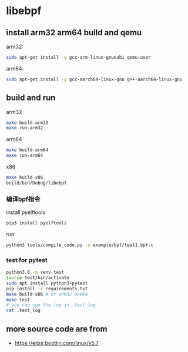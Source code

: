 # libebpf

## install arm32 arm64 build and qemu

arm32:

```bash
sudo apt-get install -y gcc-arm-linux-gnueabi qemu-user
```

arm64:

```bash
sudo apt-get install -y gcc-aarch64-linux-gnu g++-aarch64-linux-gnu
```

## build and run

arm32

```sh
make build-arm32
make run-arm32
```

arm64

```sh
make build-arm64
make run-arm64
```

x86

```sh
make build-x86
build/bin/Debug/libebpf
```

### 编译bpf指令  

install pyelftools

```sh
pip3 install pyelftools
```

run

```bash
python3 tools/compile_code.py -s example/bpf/test1.bpf.c 
```

### test for pytest

```sh
python3.8 -m venv test
source test/bin/activate
sudo apt install python3-pytest
pip install -r requirements.txt
make build-x86 # or arm32 arm64
make test
# you can see the log in .test_log
cat .test_log
```

## more source code are from

- https://elixir.bootlin.com/linux/v5.7
